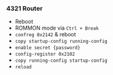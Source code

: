 ### 4321 Router
- Reboot
- ROMMON mode via `Ctrl + Break`
- `confreg 0x2142` & reboot
- `copy startup-config running-config`
- `enable secret {password}`
- `config-register 0x2102`
- `copy running-config startup-config`
- `reload`